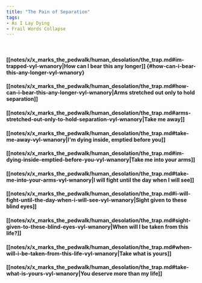 ```yaml
---
title: "The Pain of Separation"
tags:
- As I Lay Dying
- Frail Words Collapse
---
```

&nbsp;
#### [[notes/x/x_marks_the_pedwalk/human_desolation/the_trap.md#im-trapped-vyl-wnanory|How can I bear this any longer]] {#how-can-i-bear-this-any-longer-vyl-wnanory}
#### [[notes/x/x_marks_the_pedwalk/human_desolation/the_trap.md#how-can-i-bear-this-any-longer-vyl-wnanory|Arms stretched out only to hold separation]]
#### [[notes/x/x_marks_the_pedwalk/human_desolation/the_trap.md#arms-stretched-out-only-to-hold-separation-vyl-wnanory|Take me away]]
#### [[notes/x/x_marks_the_pedwalk/human_desolation/the_trap.md#take-me-away-vyl-wnanory|I'm dying inside, emptied before you]]
#### [[notes/x/x_marks_the_pedwalk/human_desolation/the_trap.md#im-dying-inside-emptied-before-you-vyl-wnanory|Take me into your arms]]
#### [[notes/x/x_marks_the_pedwalk/human_desolation/the_trap.md#take-me-into-your-arms-vyl-wnanory|I will fight until the day when I will see]]
#### [[notes/x/x_marks_the_pedwalk/human_desolation/the_trap.md#i-will-fight-until-the-day-when-i-will-see-vyl-wnanory|Sight given to these blind eyes]]
#### [[notes/x/x_marks_the_pedwalk/human_desolation/the_trap.md#sight-given-to-these-blind-eyes-vyl-wnanory|When will I be taken from this life?]]
#### [[notes/x/x_marks_the_pedwalk/human_desolation/the_trap.md#when-will-i-be-taken-from-this-life-vyl-wnanory|Take what is yours]]
#### [[notes/x/x_marks_the_pedwalk/human_desolation/the_trap.md#take-what-is-yours-vyl-wnanory|You deserve more than my life]]
